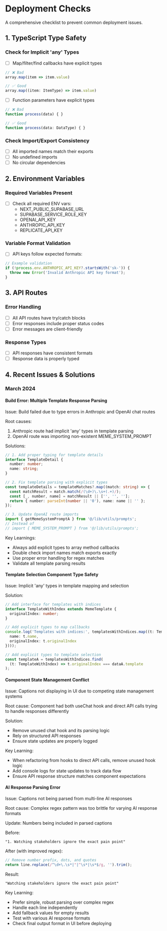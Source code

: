 # Deployment Checks

A comprehensive checklist to prevent common deployment issues.

## 1. TypeScript Type Safety

### Check for Implicit 'any' Types
- [ ] Map/filter/find callbacks have explicit types
```typescript
// ❌ Bad
array.map(item => item.value)

// ✅ Good
array.map((item: ItemType) => item.value)
```

- [ ] Function parameters have explicit types
```typescript
// ❌ Bad
function process(data) { }

// ✅ Good
function process(data: DataType) { }
```

### Check Import/Export Consistency
- [ ] All imported names match their exports
- [ ] No undefined imports
- [ ] No circular dependencies

## 2. Environment Variables

### Required Variables Present
- [ ] Check all required ENV vars:
  - NEXT_PUBLIC_SUPABASE_URL
  - SUPABASE_SERVICE_ROLE_KEY
  - OPENAI_API_KEY
  - ANTHROPIC_API_KEY
  - REPLICATE_API_KEY

### Variable Format Validation
- [ ] API keys follow expected formats:
```typescript
// Example validation
if (!process.env.ANTHROPIC_API_KEY?.startsWith('sk-')) {
  throw new Error('Invalid Anthropic API key format');
}
```

## 3. API Routes

### Error Handling
- [ ] All API routes have try/catch blocks
- [ ] Error responses include proper status codes
- [ ] Error messages are client-friendly

### Response Types
- [ ] API responses have consistent formats
- [ ] Response data is properly typed

## 4. Recent Issues & Solutions

### March 2024

#### Build Error: Multiple Template Response Parsing
Issue: Build failed due to type errors in Anthropic and OpenAI chat routes

Root causes:
1. Anthropic route had implicit 'any' types in template parsing
2. OpenAI route was importing non-existent MEME_SYSTEM_PROMPT

Solutions:
```typescript
// 1. Add proper typing for template details
interface TemplateDetail {
  number: number;
  name: string;
}

// 2. Fix template parsing with explicit types
const templateDetails = templateMatches?.map((match: string) => {
  const matchResult = match.match(/(\d+)\.\s+(.+)/);
  const [_, number, name] = matchResult || ['', '', ''];
  return { number: parseInt(number || '0'), name: name || '' };
});

// 3. Update OpenAI route imports
import { getMemeSystemPromptA } from '@/lib/utils/prompts';
// Instead of
// import { MEME_SYSTEM_PROMPT } from '@/lib/utils/prompts';
```

Key Learnings:
- Always add explicit types to array method callbacks
- Double check import names match exports exactly
- Use proper error handling for regex matches
- Validate all template parsing results

#### Template Selection Component Type Safety
Issue: Implicit 'any' types in template mapping and selection

Solution:
```typescript
// Add interface for templates with indices
interface TemplateWithIndex extends MemeTemplate {
  originalIndex: number;
}

// Add explicit types to map callbacks
console.log('Templates with indices:', templatesWithIndices.map((t: TemplateWithIndex) => ({
  name: t.name,
  originalIndex: t.originalIndex
})));

// Add explicit types to template selection
const templateA = templatesWithIndices.find(
  (t: TemplateWithIndex) => t.originalIndex === dataA.template
);
```

#### Component State Management Conflict
Issue: Captions not displaying in UI due to competing state management systems

Root cause: Component had both useChat hook and direct API calls trying to handle responses differently

Solution:
- Remove unused chat hook and its parsing logic
- Rely on structured API responses
- Ensure state updates are properly logged

Key Learning:
- When refactoring from hooks to direct API calls, remove unused hook logic
- Add console logs for state updates to track data flow
- Ensure API response structure matches component expectations

#### AI Response Parsing Error
Issue: Captions not being parsed from multi-line AI responses

Root cause: Complex regex pattern was too brittle for varying AI response formats

Update: Numbers being included in parsed captions

Before:
```
"1. Watching stakeholders ignore the exact pain point"
```

After (with improved regex):
```typescript
// Remove number prefix, dots, and quotes
return line.replace(/^\d+\.\s*|"|^\s*|\s*$/g, '').trim();
```

Result:
```
"Watching stakeholders ignore the exact pain point"
```

Key Learning:
- Prefer simple, robust parsing over complex regex
- Handle each line independently
- Add fallback values for empty results
- Test with various AI response formats
- Check final output format in UI before deploying 